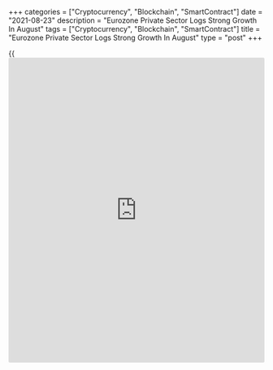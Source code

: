 +++
categories = ["Cryptocurrency", "Blockchain", "SmartContract"]
date = "2021-08-23"
description = "Eurozone Private Sector Logs Strong Growth In August"
tags = ["Cryptocurrency", "Blockchain", "SmartContract"]
title = "Eurozone Private Sector Logs Strong Growth In August"
type = "post"
+++

{{<iframe id="large-banner" src="https://www.bounty.group/#slide=4.0" width="100%" height="600" scrolling="no" style="border: 0px solid rgb(216, 221, 230); border-radius: 3px;">}}

Eurozone private sector logged one of the strongest growth seen over the
past two decades in August as the further reopening of the [economy][1]
underpinned expansion in the services activity, flash survey results
from IHS Markit showed on Monday.

The flash composite output index declined to 59.5 from a 15-year high of
60.2 in the previous month. The reading was forecast to fall marginally
to 59.7.

Nonetheless, a reading above 50 suggests expansion. The latest score
matched that seen in June to register the joint-second-fastest expansion
seen since 2006.

Service sector growth exceeded that of manufacturing for the first time
since the pandemic, buoyed by the further reopening of the economy.

The services Purchasing Managers' Index came in at 59.7, while the score
was expected to remain unchanged at consensus 59.8.

The manufacturing PMI fell to 61.5 from 62.8 a month ago. The reading
was forecast to drop to 62.0.

"Although the spread of the Delta variant caused widespread problems
across the region, curbing demand and causing further supply issues,
firms benefited from virus containment measures easing to the lowest
since the pandemic began," Chris Williamson, chief [business][2]
economist at IHS Markit said.

While the association between the PMI and GDP has broken down since the
pandemic began, it is still encouraging that firms continue to report
strong rates of output growth, particularly as concerns about the Delta
variant could have dented activit, Jack Allen-Reynolds, an economist at
Capital Economics, said.

Within the eurozone, Germany continued to lead the expansion, albeit
with growth softening from July's 23-year record high. Meanwhile, the
expansion moderated to a four-month low in France, cooling further from
June's recent peak.

Germany's composite output index dropped to 60.6 from 62.4 in July. The
score was forecast to fall to 62.2.

By sector, services activity grew at a sharp rate that was only just shy
of July's peak. On the other hand, manufacturing showed a more notable
loss of momentum.

The services PMI fell to 61.5 from 61.8 in July, but the score was above
economists' expectations of 61.0. At the same time, the factory PMI
declined to a six-month low of 62.7 from 65.9 a month ago. The expected
level was 65.0.  
  
France's flash composite output index slid to a four-month low of 55.9
in August from 56.6 in July. Although the headline figure was at its
lowest level since April, it was comfortably above the long-run average
of the series.

The factory PMI came in at 57.3, down from 58.0 in July. The reading
came in line with economists' expectations. The services PMI dropped
unexpectedly to 56.4 from 56.8 in the previous month. The score was
forecast to rise to 57.0.

For comments and feedback [contact](https://www.playgroundfx.com/contact/): editorial@rtt[news](https://www.letsplayfx.com/blog/forex-news-website/).com

[Economic News][1]

 **What parts of the world are seeing the best (and worst) economic
performances lately? Click[here][3] to check out our [Econ Scorecard][3]
and find out! See up-to-the-moment [ranking](https://www.playgroundfx.com/blog/crypto-exchange-ranking/)s for the best and worst
performers in [GDP][3], [unemployment rate][4], [inflation][5] and much
more.**

   1. www.rtt[news](https://www.letsplayfx.com/blog/forex-news-website/).com/Content/EconomicNews.aspx
   2. www.rtt[news](https://www.letsplayfx.com/blog/forex-news-website/).com/Content/Business.aspx
   3. www.rtt[news](https://www.letsplayfx.com/blog/forex-news-website/).com/economic-scorecard/world-rank/GDP/highest-performance.aspx
   4. www.rtt[news](https://www.letsplayfx.com/blog/forex-news-website/).com/economic-scorecard/world-rank/unemployment-rate/lowest-performance.aspx
   5. www.rtt[news](https://www.letsplayfx.com/blog/forex-news-website/).com/economic-scorecard/world-rank/CPI/highest-performance.aspx